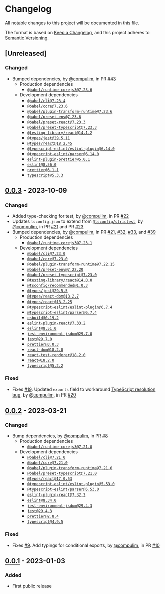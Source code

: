 # Changelog

All notable changes to this project will be documented in this file.

The format is based on [Keep a Changelog](https://keepachangelog.com/en/1.0.0/),
and this project adheres to [Semantic Versioning](https://semver.org/spec/v2.0.0.html).

## [Unreleased]

### Changed

- Bumped dependencies, by [@compulim](https://github.com/compulim), in PR [#43](https://github.com/compulim/use-ref-from/pull/43)
   - Production dependencies
      - [`@babel/runtime-corejs3@7.23.6`](https://npmjs.com/package/@babel/runtime-corejs3)
   - Development dependencies
      - [`@babel/cli@7.23.4`](https://npmjs.com/package/@babel/cli)
      - [`@babel/core@7.23.6`](https://npmjs.com/package/@babel/core)
      - [`@babel/plugin-transform-runtime@7.23.6`](https://npmjs.com/package/@babel/plugin-transform-runtime)
      - [`@babel/preset-env@7.23.6`](https://npmjs.com/package/@babel/preset-env)
      - [`@babel/preset-react@7.23.3`](https://npmjs.com/package/@babel/preset-react)
      - [`@babel/preset-typescript@7.23.3`](https://npmjs.com/package/@babel/preset-typescript)
      - [`@testing-library/react@14.1.2`](https://npmjs.com/package/@testing-library/react)
      - [`@types/jest@29.5.11`](https://npmjs.com/package/@types/jest)
      - [`@types/react@18.2.45`](https://npmjs.com/package/@types/react)
      - [`@typescript-eslint/eslint-plugin@6.14.0`](https://npmjs.com/package/@typescript-eslint/eslint-plugin)
      - [`@typescript-eslint/parser@6.14.0`](https://npmjs.com/package/@typescript-eslint/parser)
      - [`eslint-plugin-prettier@5.0.1`](https://npmjs.com/package/eslint-plugin-prettier)
      - [`eslint@8.56.0`](https://npmjs.com/package/eslint)
      - [`prettier@3.1.1`](https://npmjs.com/package/prettier)
      - [`typescript@5.3.3`](https://npmjs.com/package/typescript)

## [0.0.3] - 2023-10-09

### Changed

- Added type-checking for test, by [@compulim](https://github.com/compulim), in PR [#22](https://github.com/compulim/use-ref-from/pull/22)
- Updates `tsconfig.json` to extend from [`@tsconfig/strictest`](https://npmjs.com/package/@tsconfig/strictest), by [@compulim](https://github.com/compulim), in PR [#21](https://github.com/compulim/use-ref-from/pull/21) and PR [#23](https://github.com/compulim/use-ref-from/pull/23)
- Bumped dependencies, by [@compulim](https://github.com/compulim), in PR [#21](https://github.com/compulim/use-ref-from/pull/21), [#32](https://github.com/compulim/use-ref-from/pull/32), [#33](https://github.com/compulim/use-ref-from/pull/33), and [#39](https://github.com/compulim/use-ref-from/pull/39)
   - Production dependencies
      - [`@babel/runtime-corejs3@7.23.1`](https://npmjs.com/package/@babel/runtime-corejs3)
   - Development dependencies
      - [`@babel/cli@7.23.0`](https://npmjs.com/package/@babel/cli)
      - [`@babel/core@7.23.0`](https://npmjs.com/package/@babel/core)
      - [`@babel/plugin-transform-runtime@7.22.15`](https://npmjs.com/package/@babel/plugin-transform-runtime)
      - [`@babel/preset-env@7.22.20`](https://npmjs.com/package/@babel/preset-env)
      - [`@babel/preset-typescript@7.23.0`](https://npmjs.com/package/@babel/preset-typescript)
      - [`@testing-library/react@14.0.0`](https://npmjs.com/package/@testing-library/react)
      - [`@tsconfig/recommended@1.0.3`](https://npmjs.com/package/@tsconfig/recommended)
      - [`@types/jest@29.5.5`](https://npmjs.com/package/@types/jest)
      - [`@types/react-dom@18.2.7`](https://npmjs.com/package/@types/react-dom)
      - [`@types/react@18.2.25`](https://npmjs.com/package/@types/react)
      - [`@typescript-eslint/eslint-plugin@6.7.4`](https://npmjs.com/package/@typescript-eslint/eslint-plugin)
      - [`@typescript-eslint/parser@6.7.4`](https://npmjs.com/package/@typescript-eslint/parser)
      - [`esbuild@0.19.2`](https://npmjs.com/package/esbuild)
      - [`eslint-plugin-react@7.33.2`](https://npmjs.com/package/eslint-plugin-react)
      - [`eslint@8.51.0`](https://npmjs.com/package/eslint)
      - [`jest-environment-jsdom@29.7.0`](https://npmjs.com/package/jest-environment-jsdom)
      - [`jest@29.7.0`](https://npmjs.com/package/jest)
      - [`prettier@3.0.3`](https://npmjs.com/package/prettier)
      - [`react-dom@18.2.0`](https://npmjs.com/package/react-dom)
      - [`react-test-renderer@18.2.0`](https://npmjs.com/package/react-test-renderer)
      - [`react@18.2.0`](https://npmjs.com/package/react)
      - [`typescript@5.2.2`](https://npmjs.com/package/typescript)

### Fixed

- Fixes [#19](https://github.com/compulim/use-ref-from/issues/19). Updated `exports` field to workaround [TypeScript resolution bug](https://github.com/microsoft/TypeScript/issues/50762), by [@compulim](https://github.com/compulim), in PR [#20](https://github.com/compulim/use-ref-from/pull/20)

## [0.0.2] - 2023-03-21

### Changed

- Bump dependencies, by [@compulim](https://github.com/compulim), in PR [#8](https://github.com/compulim/use-ref-from-pull/8)
   - Production dependencies
      - [`@babel/runtime-corejs3@7.21.0`](https://npmjs.com/package/@babel/runtime-corejs3)
   - Development dependencies
      - [`@babel/cli@7.21.0`](https://npmjs.com/package/@babel/cli)
      - [`@babel/core@7.21.0`](https://npmjs.com/package/@babel/core)
      - [`@babel/plugin-transform-runtime@7.21.0`](https://npmjs.com/package/@babel/plugin-transform-runtime)
      - [`@babel/preset-typescript@7.21.0`](https://npmjs.com/package/@babel/preset-typescript)
      - [`@types/react@17.0.53`](https://npmjs.com/package/@types/react)
      - [`@typescript-eslint/eslint-plugin@5.53.0`](https://npmjs.com/package/@typescript-eslint/eslint-plugin)
      - [`@typescript-eslint/parser@5.53.0`](https://npmjs.com/package/@typescript-eslint/parser)
      - [`eslint-plugin-react@7.32.2`](https://npmjs.com/package/eslint-plugin-react)
      - [`eslint@8.34.0`](https://npmjs.com/package/eslint)
      - [`jest-environment-jsdom@29.4.3`](https://npmjs.com/package/jest-environment-jsdom)
      - [`jest@29.4.3`](https://npmjs.com/package/jest)
      - [`prettier@2.8.4`](https://npmjs.com/package/prettier)
      - [`typescript@4.9.5`](https://npmjs.com/package/typescript)

### Fixed

- Fixes [#9](https://github.com/compulim/use-ref-from/issues/9). Add typings for conditional exports, by [@compulim](https://github.com/compulim), in PR [#10](https://github.com/compulim/use-ref-from/pull/10)

## [0.0.1] - 2023-01-03

### Added

- First public release

[0.0.3]: https://github.com/compulim/use-ref-from/compare/v0.0.2...v0.0.3
[0.0.2]: https://github.com/compulim/use-ref-from/compare/v0.0.1...v0.0.2
[0.0.1]: https://github.com/compulim/use-ref-from/releases/tag/v0.0.1
